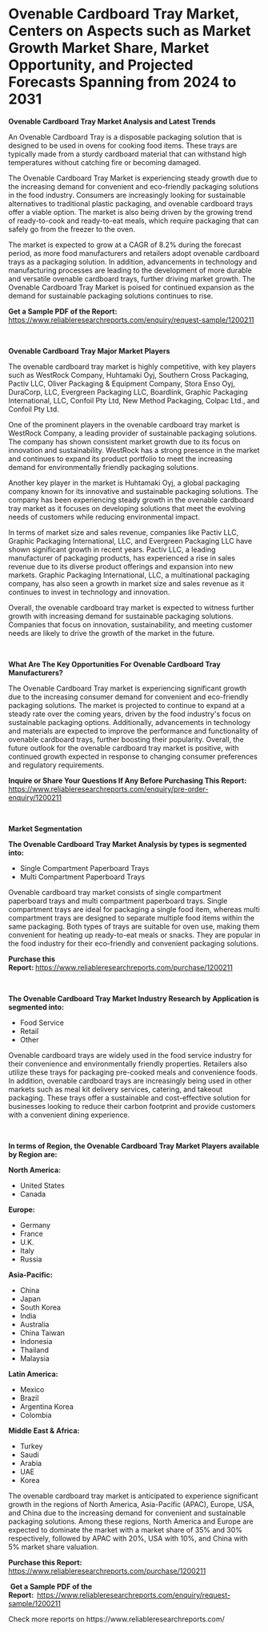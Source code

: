 <p><h1>Ovenable Cardboard Tray Market, Centers on Aspects such as Market Growth Market Share, Market Opportunity, and Projected Forecasts Spanning from 2024 to 2031</h1></p><p><strong>Ovenable Cardboard Tray Market Analysis and Latest Trends</strong></p>
<p><p>An Ovenable Cardboard Tray is a disposable packaging solution that is designed to be used in ovens for cooking food items. These trays are typically made from a sturdy cardboard material that can withstand high temperatures without catching fire or becoming damaged.</p><p>The Ovenable Cardboard Tray Market is experiencing steady growth due to the increasing demand for convenient and eco-friendly packaging solutions in the food industry. Consumers are increasingly looking for sustainable alternatives to traditional plastic packaging, and ovenable cardboard trays offer a viable option. The market is also being driven by the growing trend of ready-to-cook and ready-to-eat meals, which require packaging that can safely go from the freezer to the oven.</p><p>The market is expected to grow at a CAGR of 8.2% during the forecast period, as more food manufacturers and retailers adopt ovenable cardboard trays as a packaging solution. In addition, advancements in technology and manufacturing processes are leading to the development of more durable and versatile ovenable cardboard trays, further driving market growth. The Ovenable Cardboard Tray Market is poised for continued expansion as the demand for sustainable packaging solutions continues to rise.</p></p>
<p><strong>Get a Sample PDF of the Report:&nbsp;</strong> <a href="https://www.reliableresearchreports.com/enquiry/request-sample/1200211">https://www.reliableresearchreports.com/enquiry/request-sample/1200211</a></p>
<p>&nbsp;</p>
<p><strong>Ovenable Cardboard Tray Major Market Players</strong></p>
<p><p>The ovenable cardboard tray market is highly competitive, with key players such as WestRock Company, Huhtamaki Oyj, Southern Cross Packaging, Pactiv LLC, Oliver Packaging & Equipment Company, Stora Enso Oyj, DuraCorp, LLC, Evergreen Packaging LLC, Boardlink, Graphic Packaging International, LLC, Confoil Pty Ltd, New Method Packaging, Colpac Ltd., and Confoil Pty Ltd.</p><p>One of the prominent players in the ovenable cardboard tray market is WestRock Company, a leading provider of sustainable packaging solutions. The company has shown consistent market growth due to its focus on innovation and sustainability. WestRock has a strong presence in the market and continues to expand its product portfolio to meet the increasing demand for environmentally friendly packaging solutions.</p><p>Another key player in the market is Huhtamaki Oyj, a global packaging company known for its innovative and sustainable packaging solutions. The company has been experiencing steady growth in the ovenable cardboard tray market as it focuses on developing solutions that meet the evolving needs of customers while reducing environmental impact.</p><p>In terms of market size and sales revenue, companies like Pactiv LLC, Graphic Packaging International, LLC, and Evergreen Packaging LLC have shown significant growth in recent years. Pactiv LLC, a leading manufacturer of packaging products, has experienced a rise in sales revenue due to its diverse product offerings and expansion into new markets. Graphic Packaging International, LLC, a multinational packaging company, has also seen a growth in market size and sales revenue as it continues to invest in technology and innovation. </p><p>Overall, the ovenable cardboard tray market is expected to witness further growth with increasing demand for sustainable packaging solutions. Companies that focus on innovation, sustainability, and meeting customer needs are likely to drive the growth of the market in the future.</p></p>
<p>&nbsp;</p>
<p><strong>What Are The Key Opportunities For Ovenable Cardboard Tray Manufacturers?</strong></p>
<p><p>The Ovenable Cardboard Tray market is experiencing significant growth due to the increasing consumer demand for convenient and eco-friendly packaging solutions. The market is projected to continue to expand at a steady rate over the coming years, driven by the food industry's focus on sustainable packaging options. Additionally, advancements in technology and materials are expected to improve the performance and functionality of ovenable cardboard trays, further boosting their popularity. Overall, the future outlook for the ovenable cardboard tray market is positive, with continued growth expected in response to changing consumer preferences and regulatory requirements.</p></p>
<p><strong>Inquire or Share Your Questions If Any Before Purchasing This Report:</strong> <a href="https://www.reliableresearchreports.com/enquiry/pre-order-enquiry/1200211">https://www.reliableresearchreports.com/enquiry/pre-order-enquiry/1200211</a></p>
<p>&nbsp;</p>
<p><strong>Market Segmentation</strong></p>
<p><strong>The Ovenable Cardboard Tray Market Analysis by types is segmented into:</strong></p>
<p><ul><li>Single Compartment Paperboard Trays</li><li>Multi Compartment Paperboard Trays</li></ul></p>
<p><p>Ovenable cardboard tray market consists of single compartment paperboard trays and multi compartment paperboard trays. Single compartment trays are ideal for packaging a single food item, whereas multi compartment trays are designed to separate multiple food items within the same packaging. Both types of trays are suitable for oven use, making them convenient for heating up ready-to-eat meals or snacks. They are popular in the food industry for their eco-friendly and convenient packaging solutions.</p></p>
<p><strong>Purchase this Report:&nbsp;</strong><a href="https://www.reliableresearchreports.com/purchase/1200211">https://www.reliableresearchreports.com/purchase/1200211</a></p>
<p>&nbsp;</p>
<p><strong>The Ovenable Cardboard Tray Market Industry Research by Application is segmented into:</strong></p>
<p><ul><li>Food Service</li><li>Retail</li><li>Other</li></ul></p>
<p><p>Ovenable cardboard trays are widely used in the food service industry for their convenience and environmentally friendly properties. Retailers also utilize these trays for packaging pre-cooked meals and convenience foods. In addition, ovenable cardboard trays are increasingly being used in other markets such as meal kit delivery services, catering, and takeout packaging. These trays offer a sustainable and cost-effective solution for businesses looking to reduce their carbon footprint and provide customers with a convenient dining experience.</p></p>
<p>&nbsp;</p>
<p><strong>In terms of Region, the Ovenable Cardboard Tray Market Players available by Region are:</strong></p>
<p>
    <p> <strong> North America: </strong>
        <ul>
            <li>United States</li>
            <li>Canada</li>
        </ul>
        </p> 
    <p> <strong> Europe: </strong>
        <ul>
            <li>Germany</li>
            <li>France</li>
            <li>U.K.</li>
            <li>Italy</li>
            <li>Russia</li>
        </ul>
        </p> 
    <p> <strong> Asia-Pacific: </strong>
        <ul>
            <li>China</li>
            <li>Japan</li>
            <li>South Korea</li>
            <li>India</li>
            <li>Australia</li>
            <li>China Taiwan</li>
            <li>Indonesia</li>
            <li>Thailand</li>
            <li>Malaysia</li>
        </ul>
        </p> 
    <p> <strong> Latin America: </strong>
        <ul>
            <li>Mexico</li>
            <li>Brazil</li>
            <li>Argentina Korea</li>
            <li>Colombia</li>
        </ul>
        </p> 
    <p> <strong> Middle East & Africa: </strong>
        <ul>
            <li>Turkey</li>
            <li>Saudi</li>
            <li>Arabia</li>
            <li>UAE</li>
            <li>Korea</li>
        </ul>
    </p>
    </p>
<p><p>The ovenable cardboard tray market is anticipated to experience significant growth in the regions of North America, Asia-Pacific (APAC), Europe, USA, and China due to the increasing demand for convenient and sustainable packaging solutions. Among these regions, North America and Europe are expected to dominate the market with a market share of 35% and 30% respectively, followed by APAC with 20%, USA with 10%, and China with 5% market share valuation.</p></p>
<p><strong>Purchase this Report: </strong><a href="https://www.reliableresearchreports.com/purchase/1200211">https://www.reliableresearchreports.com/purchase/1200211</a></p>
<p>&nbsp;<strong>Get a Sample PDF of the Report:&nbsp;&nbsp;</strong><a href="https://www.reliableresearchreports.com/enquiry/request-sample/1200211">https://www.reliableresearchreports.com/enquiry/request-sample/1200211</a></p>
<p><strong></strong></p>
<p>Check more reports on https://www.reliableresearchreports.com/</p>